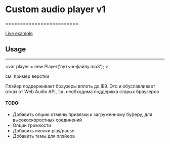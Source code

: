 #  Custom audio player v1
=========================

[Live example](http://victorpunko.ru/development/audio_control)

## Usage
--------

<var player = new Player('путь-к-файлу.mp3'); >

см. пример верстки

Плэйер поддерживает браузеры вплоть до IE9. Это и обуславливает отказ от Web Audio API, т.к. необходима поддержка старых браузеров

#### TODO: 
- Добавить опцию отмены привязки к загруженному буферу, для высокоскоростных соединений
- Опции громкости
- Добавить иконки play/pause
- Добавить темы для плэйера

